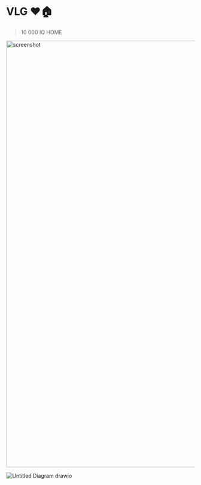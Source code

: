 # VLG ❤️🏠

> 10 000 IQ HOME

<img width="1140" alt="screenshot" src="https://user-images.githubusercontent.com/47952/195140895-a49f6a92-a993-4b04-88fe-0f50e8c21b43.png">



![Untitled Diagram drawio](https://user-images.githubusercontent.com/47952/188018690-a81be359-d4e2-45a2-8a30-cd627ff2fa96.png)

